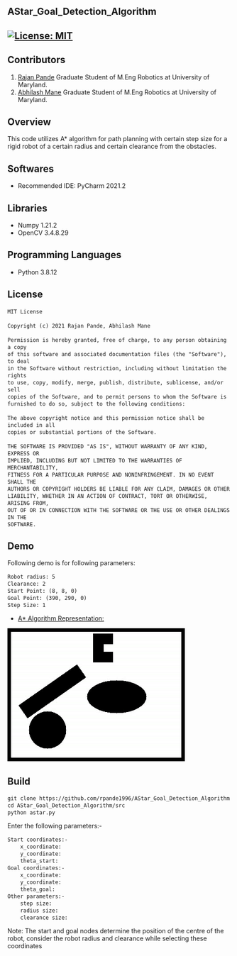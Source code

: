 ## AStar_Goal_Detection_Algorithm
[![License: MIT](https://img.shields.io/badge/License-MIT-green.svg)](https://opensource.org/licenses/MIT)
---
## Contributors

1) [Rajan Pande](https://github.com/rpande1996)
Graduate Student of M.Eng Robotics at University of Maryland. 
2) [Abhilash Mane](https://github.com/abhilash1998)
Graduate Student of M.Eng Robotics at University of Maryland.

## Overview

This code utilizes A* algorithm for path planning with certain step size for a rigid robot of a certain radius and certain 
clearance from the obstacles.

## Softwares

* Recommended IDE: PyCharm 2021.2

## Libraries

* Numpy 1.21.2
* OpenCV 3.4.8.29

## Programming Languages

* Python 3.8.12

## License 

```
MIT License

Copyright (c) 2021 Rajan Pande, Abhilash Mane

Permission is hereby granted, free of charge, to any person obtaining a copy
of this software and associated documentation files (the "Software"), to deal
in the Software without restriction, including without limitation the rights
to use, copy, modify, merge, publish, distribute, sublicense, and/or sell
copies of the Software, and to permit persons to whom the Software is
furnished to do so, subject to the following conditions:

The above copyright notice and this permission notice shall be included in all
copies or substantial portions of the Software.

THE SOFTWARE IS PROVIDED "AS IS", WITHOUT WARRANTY OF ANY KIND, EXPRESS OR
IMPLIED, INCLUDING BUT NOT LIMITED TO THE WARRANTIES OF MERCHANTABILITY,
FITNESS FOR A PARTICULAR PURPOSE AND NONINFRINGEMENT. IN NO EVENT SHALL THE
AUTHORS OR COPYRIGHT HOLDERS BE LIABLE FOR ANY CLAIM, DAMAGES OR OTHER
LIABILITY, WHETHER IN AN ACTION OF CONTRACT, TORT OR OTHERWISE, ARISING FROM,
OUT OF OR IN CONNECTION WITH THE SOFTWARE OR THE USE OR OTHER DEALINGS IN THE 
SOFTWARE.
```

## Demo

Following demo is for following parameters:
```
Robot radius: 5
Clearance: 2
Start Point: (8, 8, 0)
Goal Point: (390, 290, 0)
Step Size: 1
```

- [A* Algorithm Representation:](https://youtu.be/3HB4xt8xlTY)

![ezgif com-gif-maker](https://github.com/rpande1996/AStar_Goal_Detection_Algorithm/blob/main/media/gif/output.gif)

## Build

```
git clone https://github.com/rpande1996/AStar_Goal_Detection_Algorithm
cd AStar_Goal_Detection_Algorithm/src
python astar.py
```
Enter the following parameters:-
```
Start coordinates:-
    x_coordinate: 
    y_coordinate: 
    theta_start:
Goal coordinates:-
    x_coordinate:
    y_coordinate:
    theta_goal: 
Other parameters:-
    step size:
    radius size:
    clearance size:
```
Note: The start and goal nodes determine the position of the centre of the robot, consider the robot radius and clearance while selecting these coordinates